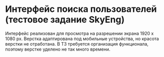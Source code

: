 # Интерфейс поиска пользователей (тестовое задание SkyEng)

Интерфейс реализован для просмотра на разрешении экрана 1920 х 1080 px. 
Верстка адаптирована под мобильные устройства, но красота верстки не отработана.
В ТЗ требуется организация функционала, поэтому верстке уделено не так много времени.
